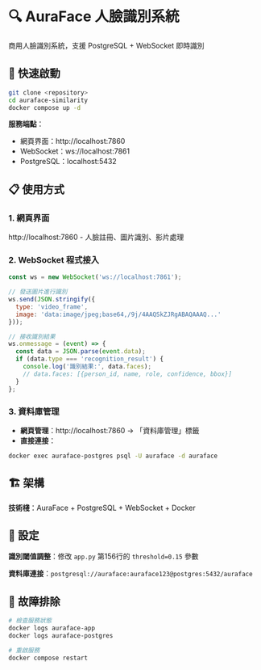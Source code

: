 # 🔍 AuraFace 人臉識別系統

商用人臉識別系統，支援 PostgreSQL + WebSocket 即時識別

## 🚀 快速啟動

```bash
git clone <repository>
cd auraface-similarity
docker compose up -d
```

**服務端點**：
- 網頁界面：http://localhost:7860
- WebSocket：ws://localhost:7861
- PostgreSQL：localhost:5432

## 📋 使用方式

### 1. 網頁界面
http://localhost:7860 - 人臉註冊、圖片識別、影片處理

### 2. WebSocket 程式接入
```javascript
const ws = new WebSocket('ws://localhost:7861');

// 發送圖片進行識別
ws.send(JSON.stringify({
  type: 'video_frame',
  image: 'data:image/jpeg;base64,/9j/4AAQSkZJRgABAQAAAQ...'
}));

// 接收識別結果
ws.onmessage = (event) => {
  const data = JSON.parse(event.data);
  if (data.type === 'recognition_result') {
    console.log('識別結果:', data.faces);
    // data.faces: [{person_id, name, role, confidence, bbox}]
  }
};
```

### 3. 資料庫管理
- **網頁管理**：http://localhost:7860 → 「資料庫管理」標籤
- **直接連接**：
```bash
docker exec auraface-postgres psql -U auraface -d auraface
```

## 🏗️ 架構

**技術棧**：AuraFace + PostgreSQL + WebSocket + Docker

## 🔧 設定

**識別閾值調整**：修改 `app.py` 第156行的 `threshold=0.15` 參數

**資料庫連接**：`postgresql://auraface:auraface123@postgres:5432/auraface`

## 🚨 故障排除

```bash
# 檢查服務狀態
docker logs auraface-app
docker logs auraface-postgres

# 重啟服務
docker compose restart
```